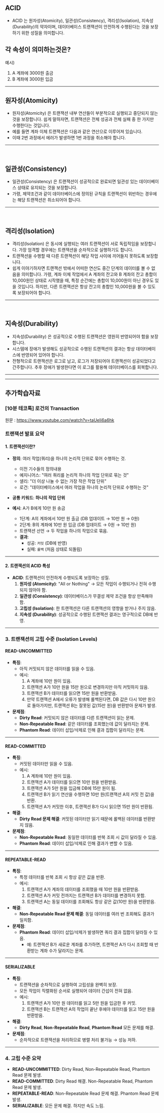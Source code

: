 ## ACID
- ACID 는 원자성(Atomicity), 일관성(Consistency), 격리성(Isolation), 지속성(Durability)의 약자이며, 데이터베이스 트랜잭션이 안전하게 수행된다는 것을 보장하기 위한 성질을 의미합니다.


## 각 속성이 의미하는것은? 

예시)
1. A 계좌에 3000원 출금
2. B 계좌에 3000원 입금


---


## 원자성(Atomicity)
- 원자성(Atomicity) 은 트랜잭션 내부 연산들이 부분적으로 실행되고 중단되지 않는 것을 보장합니다. 쉽게 말하자면, 트랜잭션은 전체 성공과 전체 실패 중 한 가지만 수행한다는 것입니다.
- 예를 들면 계좌 이체 트랜잭션은 다음과 같은 연산으로 이루어져 있습니다.
- 이때 2번 과정에서 에러가 발생하면 1번 과정을 취소해야 합니다.



---

<br>

  


## 일관성(Consistency) 
- 일관성(Consistency) 은 트랜잭션이 성공적으로 완료되면 일관성 있는 데이터베이스 상태로 유지되는 것을 보장합니다.
- 가령, 제약조건과 같이 데이터베이스에 정의된 규칙을 트랜잭션이 위반하는 경우에는 해당 트랜잭션은 취소되어야 합니다.



---

<br>

  

## 격리성(Isolation) 
- 격리성(Isolation) 은 동시에 실행되는 여러 트랜잭션이 서로 독립적임을 보장합니다. 가장 엄격할 경우에는 트랜잭션을 순차적으로 실행하기도 합니다.
- 트랜잭션을 수행할 때 다른 트랜잭션이 해당 작업 사이에 끼어들지 못하도록 보장합니다.
- 쉽게 이야기하자면 트랜잭션 밖에서 어떠한 연산도 중간 단계의 데이터를 볼 수 없음을 의미합니다. 가령, 계좌 이체 작업에서 A 계좌의 잔고와 B 계좌의 잔고 총합이 10,000원인 상태로 시작했을 때, 특정 순간에는 총합이 10,000원이 아닌 경우도 있을 것입니다. 하지만, 다른 트랜잭션은 항상 잔고의 총합인 10,000원을 볼 수 있도록 보장되어야 합니다.

---

<br>

## 지속성(Durability) 
- 지속성(Durability) 은 성공적으로 수행된 트랜잭션은 영원히 반영되어야 함을 보장합니다.
- 시스템에 장애가 발생해도 성공적으로 수행된 트랜잭션의 결과는 항상 데이터베이스에 반영되어 있어야 합니다.
- 전형적으로 트랜잭션은 로그로 남고, 로그가 저장되어야 트랜잭션이 성공되었다고 간주합니다. 추후 장애가 발생한다면 이 로그를 활용해 데이터베이스를 회복합니다.



---
---


## 추가학습자료

### [10분 테코톡] 로건의 Transaction
원문 : https://www.youtube.com/watch?v=taUeIi6a6hk

### **트랜잭션 발표 요약**

#### **1. 트랜잭션이란?**
- **정의**: 여러 작업(쿼리)을 하나의 논리적 단위로 묶어 수행하는 것.
  - 이전 기수들의 정의내용
  - 예지니어스: "여러 쿼리를 논리적 하나의 작업 단위로 묶는 것"
  - 샐리: "더 이상 나눌 수 없는 가장 작은 작업 단위"
  - 로건: "데이터베이스에서 여러 작업을 하나의 논리적 단위로 수행하는 것"

- **공통 키워드**: **하나의 작업 단위**
- **예시**: A가 B에게 10만 원 송금
  - 1단계: A의 계좌에서 10만 원 출금 (DB 업데이트 → 10만 원 → 0원)
  - 2단계: B의 계좌에 10만 원 입금 (DB 업데이트 → 0원 → 10만 원)
  - 트랜잭션 선언 → 두 작업을 하나의 작업으로 묶음.
  - **결과**:
    - 성공: `커밋` (DB에 반영)
    - 실패: `롤백` (처음 상태로 되돌림)

---

#### **2. 트랜잭션의 ACID 특성**
- **ACID**: 트랜잭션이 안전하게 수행되도록 보장하는 성질.
  1. **원자성 (Atomicity)**: "All or Nothing" → 모든 작업이 수행되거나 전혀 수행되지 않아야 함.
  2. **일관성 (Consistency)**: 데이터베이스가 무결성 제약 조건을 항상 만족해야 함.
  3. **고립성 (Isolation)**: 한 트랜잭션은 다른 트랜잭션의 영향을 받거나 주지 않음.
  4. **지속성 (Durability)**: 성공적으로 수행된 트랜잭션 결과는 영구적으로 DB에 반영.

---

### **3. 트랜잭션의 고립 수준 (Isolation Levels)**  


#### **READ-UNCOMMITTED**
- **특징**: 
  - 아직 커밋되지 않은 데이터를 읽을 수 있음.
  - 예시:
    1. A 계좌에 10만 원이 있음.
    2. 트랜잭션 A가 10만 원을 15만 원으로 변경하지만 아직 커밋하지 않음.
    3. 트랜잭션 B가 데이터를 읽으면 15만 원을 반환받음.
    4. 만약 트랜잭션 A에서 오류가 발생해 롤백된다면, DB 값은 다시 10만 원으로 돌아가지만, 트랜잭션 B는 잘못된 값(15만 원)을 반환받아 문제가 발생.
- **문제점**:
  - **Dirty Read**: 커밋되지 않은 데이터를 다른 트랜잭션이 읽는 문제.
  - **Non-Repeatable Read**: 같은 데이터를 조회했는데 값이 달라지는 문제.
  - **Phantom Read**: 데이터 삽입/삭제로 인해 결과 집합이 달라지는 문제.

---

#### **READ-COMMITTED**
- **특징**:
  - 커밋된 데이터만 읽을 수 있음.
  - 예시:
    1. A 계좌에 10만 원이 있음.
    2. 트랜잭션 A가 데이터를 읽으면 10만 원을 반환받음.
    3. 트랜잭션 A가 5만 원을 입금해 DB에 15만 원이 됨.
    4. 트랜잭션 B가 읽기 연산을 수행하면 10만 원(트랜잭션 A의 커밋 전 값)을 반환.
    5. 트랜잭션 A가 커밋한 이후, 트랜잭션 B가 다시 읽으면 15만 원이 반환됨.
- **해결**:
  - **Dirty Read 문제 해결**: 커밋된 데이터만 읽기 때문에 롤백된 데이터를 반환받지 않음.
- **문제점**:
  - **Non-Repeatable Read**: 동일한 데이터를 반복 조회 시 값이 달라질 수 있음.
  - **Phantom Read**: 데이터 삽입/삭제로 인해 결과가 변할 수 있음.

---

#### **REPEATABLE-READ**
- **특징**:
  - 특정 데이터를 반복 조회 시 항상 같은 값을 반환.
  - 예시:
    1. 트랜잭션 A가 계좌의 데이터를 조회했을 때 10만 원을 반환받음.
    2. 트랜잭션 A가 커밋 전까지는 트랜잭션 B가 데이터를 변경하지 못함.
    3. 트랜잭션 A는 동일 데이터를 조회해도 항상 같은 값(10만 원)을 반환받음.
- **해결**:
  - **Non-Repeatable Read 문제 해결**: 동일 데이터를 여러 번 조회해도 결과가 일치함.
- **문제점**:
  - **Phantom Read**: 데이터 삽입/삭제가 발생하면 쿼리 결과 집합이 달라질 수 있음.
    - 예: 트랜잭션 B가 새로운 계좌를 추가하면, 트랜잭션 A가 다시 조회할 때 반환받는 계좌 수가 달라지는 문제.

---

#### **SERIALIZABLE**
- **특징**:
  - 트랜잭션을 순차적으로 실행하여 고립성을 완벽히 보장.
  - 모든 작업이 직렬화된 순서로 실행되어 데이터 간섭이 전혀 없음.
  - 예시:
    1. 트랜잭션 A가 10만 원 데이터를 읽고 5만 원을 입금한 후 커밋.
    2. 트랜잭션 B는 트랜잭션 A의 작업이 끝난 후에야 데이터를 읽고 15만 원을 반환받음.
- **해결**:
  - **Dirty Read**, **Non-Repeatable Read**, **Phantom Read** 모든 문제를 해결.
- **문제점**:
  - 순차적으로 트랜잭션을 처리하므로 병렬 처리 불가능 → 성능 저하.

---

### **4. 고립 수준 요약**
- **READ-UNCOMMITTED**: Dirty Read, Non-Repeatable Read, Phantom Read 문제 발생.
- **READ-COMMITTED**: Dirty Read 해결. Non-Repeatable Read, Phantom Read 문제 발생.
- **REPEATABLE-READ**: Non-Repeatable Read 문제 해결. Phantom Read 문제 발생.
- **SERIALIZABLE**: 모든 문제 해결. 하지만 속도 느림.
